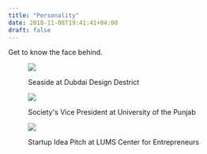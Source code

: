 ```yaml
---
title: "Personality"
date: 2018-11-08T19:41:41+04:00
draft: false
---
```



Get to know the face behind.

<figure> 
    <img src="/images/p10.jpg"  />
    <figcaption>
        <p>Seaside at Dubdai Design Destrict</p>
    </figcaption>   
</figure>

<figure>
    <img src="/images/p11.jpg"  />
     <figcaption>
        <p>Society's Vice President at University of the Punjab</p>
    </figcaption>
</figure>

<figure>
    <img src="/images/p1.jpg"  />
     <figcaption>
        <p>Startup Idea Pitch at LUMS Center for Entrepreneurs</p>
    </figcaption>
</figure>
